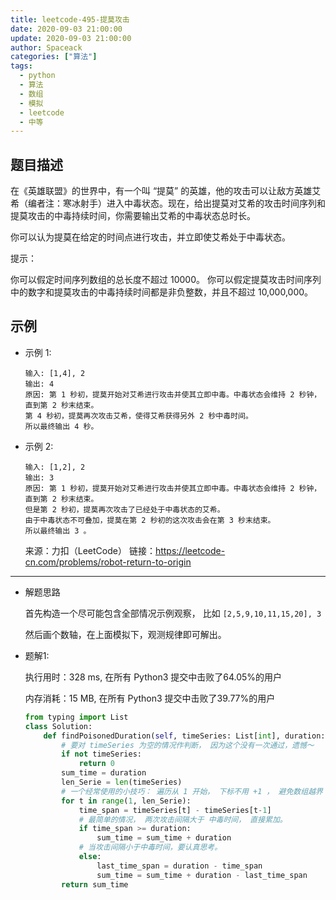 ```yaml
---
title: leetcode-495-提莫攻击
date: 2020-09-03 21:00:00
update: 2020-09-03 21:00:00
author: Spaceack
categories: ["算法"]
tags: 
  - python
  - 算法
  - 数组
  - 模拟
  - leetcode
  - 中等
---
```


## 题目描述

在《英雄联盟》的世界中，有一个叫 “提莫” 的英雄，他的攻击可以让敌方英雄艾希（编者注：寒冰射手）进入中毒状态。现在，给出提莫对艾希的攻击时间序列和提莫攻击的中毒持续时间，你需要输出艾希的中毒状态总时长。

你可以认为提莫在给定的时间点进行攻击，并立即使艾希处于中毒状态。

提示：

你可以假定时间序列数组的总长度不超过 10000。
你可以假定提莫攻击时间序列中的数字和提莫攻击的中毒持续时间都是非负整数，并且不超过 10,000,000。

## 示例
- 示例 1:
    ```
    输入: [1,4], 2
    输出: 4
    原因: 第 1 秒初，提莫开始对艾希进行攻击并使其立即中毒。中毒状态会维持 2 秒钟，直到第 2 秒末结束。
    第 4 秒初，提莫再次攻击艾希，使得艾希获得另外 2 秒中毒时间。
    所以最终输出 4 秒。
    ```
- 示例 2:
    ```
    输入: [1,2], 2
    输出: 3
    原因: 第 1 秒初，提莫开始对艾希进行攻击并使其立即中毒。中毒状态会维持 2 秒钟，直到第 2 秒末结束。
    但是第 2 秒初，提莫再次攻击了已经处于中毒状态的艾希。
    由于中毒状态不可叠加，提莫在第 2 秒初的这次攻击会在第 3 秒末结束。
    所以最终输出 3 。
    ```

    来源：力扣（LeetCode）
    链接：https://leetcode-cn.com/problems/robot-return-to-origin
    

---
- 解题思路

    首先构造一个尽可能包含全部情况示例观察， 比如 `[2,5,9,10,11,15,20], 3`
    
     然后画个数轴，在上面模拟下，观测规律即可解出。


- 题解1:

    执行用时：328 ms, 在所有 Python3 提交中击败了64.05%的用户

    内存消耗：15 MB, 在所有 Python3 提交中击败了39.77%的用户

    ```python
    from typing import List
    class Solution:
        def findPoisonedDuration(self, timeSeries: List[int], duration: int) -> int:
            # 要对 timeSeries 为空的情况作判断， 因为这个没有一次通过，遗憾～
            if not timeSeries: 
                return 0
            sum_time = duration
            len_Serie = len(timeSeries)
            # 一个经常使用的小技巧： 遍历从 1 开始， 下标不用 +1 ， 避免数组越界
            for t in range(1, len_Serie):
                time_span = timeSeries[t] - timeSeries[t-1]
                # 最简单的情况， 两次攻击间隔大于 中毒时间， 直接累加。
                if time_span >= duration:
                    sum_time = sum_time + duration
                # 当攻击间隔小于中毒时间，要认真思考。
                else:
                    last_time_span = duration - time_span
                    sum_time = sum_time + duration - last_time_span
            return sum_time
    ```
